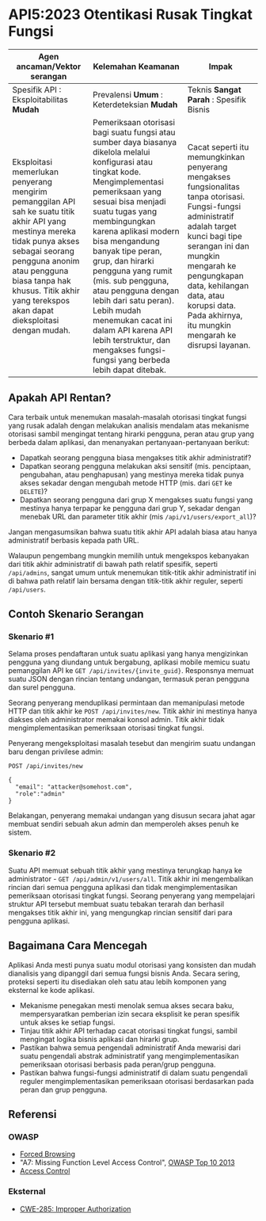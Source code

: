 # API5:2023 Otentikasi Rusak Tingkat Fungsi

| Agen ancaman/Vektor serangan | Kelemahan Keamanan | Impak |
| - | - | - |
| Spesifik API : Eksploitabilitas **Mudah** | Prevalensi **Umum** : Keterdeteksian **Mudah** | Teknis **Sangat Parah** : Spesifik Bisnis |
| Eksploitasi memerlukan penyerang mengirim pemanggilan API sah ke suatu titik akhir API yang mestinya mereka tidak punya akses sebagai seorang pengguna anonim atau pengguna biasa tanpa hak khusus. Titik akhir yang terekspos akan dapat dieksploitasi dengan mudah. | Pemeriksaan otorisasi bagi suatu fungsi atau sumber daya biasanya dikelola melalui konfigurasi atau tingkat kode. Mengimplementasi pemeriksaan yang sesuai bisa menjadi suatu tugas yang membingungkan karena aplikasi modern bisa mengandung banyak tipe peran, grup, dan hirarki pengguna yang rumit (mis. sub pengguna, atau pengguna dengan lebih dari satu peran). Lebih mudah menemukan cacat ini dalam API karena API lebih terstruktur, dan mengakses fungsi-fungsi yang berbeda lebih dapat ditebak. | Cacat seperti itu memungkinkan penyerang mengakses fungsionalitas tanpa otorisasi. Fungsi-fungsi administratif adalah target kunci bagi tipe serangan ini dan mungkin mengarah ke pengungkapan data, kehilangan data, atau korupsi data. Pada akhirnya, itu mungkin mengarah ke disrupsi layanan. |

## Apakah API Rentan?

Cara terbaik untuk menemukan masalah-masalah otorisasi tingkat fungsi yang
rusak adalah dengan melakukan analisis mendalam atas mekanisme otorisasi
sambil mengingat tentang hirarki pengguna, peran atau grup yang berbeda dalam
aplikasi, dan menanyakan pertanyaan-pertanyaan berikut:

* Dapatkah seorang pengguna biasa mengakses titik akhir administratif?
* Dapatkan seorang pengguna melakukan aksi sensitif (mis. penciptaan,
  pengubahan, atau penghapusan) yang mestinya mereka tidak punya akses
  sekadar dengan mengubah metode HTTP (mis. dari `GET` ke `DELETE`)?
* Dapatkan seorang pengguna dari grup X mengakses suatu fungsi yang
  mestinya hanya terpapar ke pengguna dari grup Y, sekadar dengan 
  menebak URL dan parameter titik akhir (mis `/api/v1/users/export_all`)?

Jangan mengasumsikan bahwa suatu titik akhir API adalah biasa atau hanya 
administratif berbasis kepada path URL.

Walaupun pengembang mungkin memilih untuk mengekspos kebanyakan dari titik
akhir administratif di bawah path relatif spesifik, seperti `/api/admins`,
sangat umum untuk menemukan titik-titik akhir administratif ini di bahwa
path relatif lain bersama dengan titik-titik akhir reguler, seperti
`/api/users`.

## Contoh Skenario Serangan

### Skenario #1

Selama proses pendaftaran untuk suatu aplikasi yang hanya mengizinkan
pengguna yang diundang untuk bergabung, aplikasi mobile memicu suatu 
pemanggilan API ke `GET /api/invites/{invite_guid}`. Responsnya memuat
suatu JSON dengan rincian tentang undangan, termasuk peran pengguna dan
surel pengguna.

Seorang penyerang menduplikasi permintaan dan memanipulasi metode HTTP
dan titik akhir ke `POST /api/invites/new`. Titik akhir ini mestinya
hanya diakses oleh administrator memakai konsol admin. Titik akhir tidak
mengimplementasikan pemeriksaan otorisasi tingkat fungsi.

Penyerang mengeksploitasi masalah tesebut dan mengirim suatu undangan
baru dengan privilese admin:

```
POST /api/invites/new

{
  "email": "attacker@somehost.com",
  "role":"admin"
}
```

Belakangan, penyerang memakai undangan yang disusun secara jahat agar
membuat sendiri sebuah akun admin dan memperoleh akses penuh ke sistem.

### Skenario #2

Suatu API memuat sebuah titik akhir yang mestinya terungkap hanya ke 
administrator - `GET /api/admin/v1/users/all`. Titik akhir ini mengembalikan
rincian dari semua pengguna aplikasi dan tidak mengimplementasikan pemeriksaan
otorisasi tingkat fungsi. Seorang penyerang yang mempelajari struktur API
tersebut membuat suatu tebakan terarah dan berhasil mengakses titik akhir ini,
yang mengungkap rincian sensitif dari para pengguna aplikasi.

## Bagaimana Cara Mencegah

Aplikasi Anda mesti punya suatu modul otorisasi yang konsisten dan mudah
dianalisis yang dipanggil dari semua fungsi bisnis Anda. Secara sering,
proteksi seperti itu disediakan oleh satu atau lebih komponen yang eksternal
ke kode aplikasi.

* Mekanisme penegakan mesti menolak semua akses secara baku, mempersyaratkan
  pemberian izin secara eksplisit ke peran spesifik untuk akses ke setiap
  fungsi.
* Tinjau titik akhir API terhadap cacat otorisasi tingkat fungsi, sambil
  mengingat logika bisnis aplikasi dan hirarki grup.
* Pastikan bahwa semua pengendali administratif Anda mewarisi dari suatu
  pengendali abstrak administratif yang mengimplementasikan pemeriksaan
  otorisasi berbasis pada peran/grup pengguna.
* Pastikan bahwa fungsi-fungsi administratif di dalam suatu pengendali
  reguler mengimplementasikan pemeriksaan otorisasi berdasarkan pada peran
  dan grup pengguna.

## Referensi

### OWASP

* [Forced Browsing][1]
* "A7: Missing Function Level Access Control", [OWASP Top 10 2013][2]
* [Access Control][3]

### Eksternal

* [CWE-285: Improper Authorization][4]

[1]: https://owasp.org/www-community/attacks/Forced_browsing
[2]: https://github.com/OWASP/Top10/raw/master/2013/OWASP%20Top%2010%20-%202013.pdf
[3]: https://owasp.org/www-community/Access_Control
[4]: https://cwe.mitre.org/data/definitions/285.html
